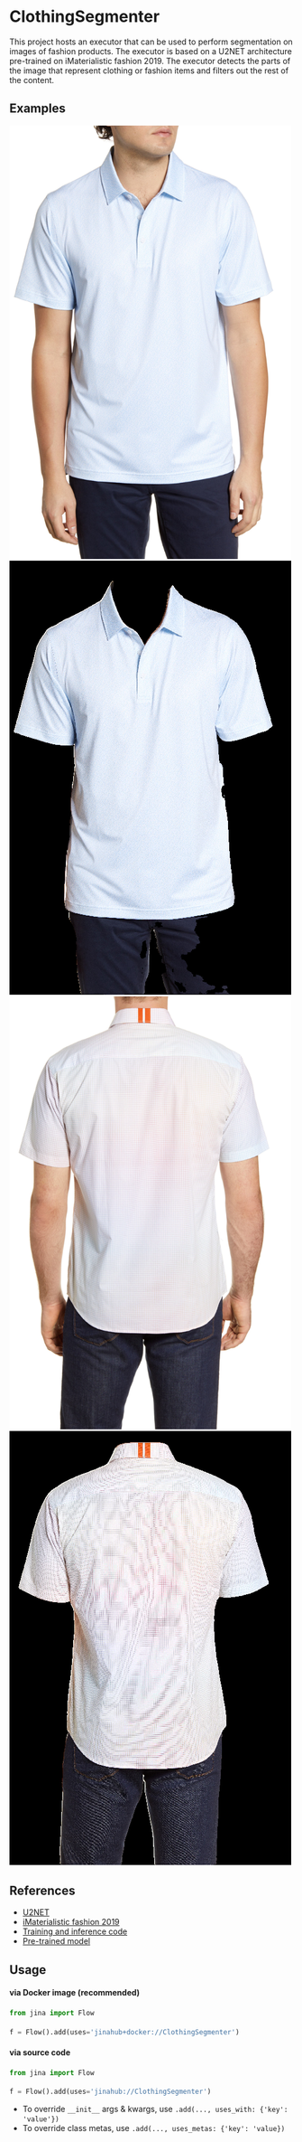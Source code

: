 # ClothingSegmenter

This project hosts an executor that can be used to perform segmentation on images of fashion products.
The executor is based on a U2NET architecture pre-trained on iMaterialistic fashion 2019. The executor detects the
parts of the image that represent clothing or fashion items and filters out the rest of the content.


## Examples

<img src="docs/assets/sample%231.jpg" alt="sample 1" width="500"/>
<img src="docs/assets/output%231.jpg" alt="output 1" width="500"/>
<img src="docs/assets/sample%232.jpg" alt="sample 2" width="500"/>
<img src="docs/assets/output%232.jpg" alt="output 2" width="500"/>


## References

* [U2NET](https://arxiv.org/abs/2005.09007)
* [iMaterialistic fashion 2019](https://www.kaggle.com/c/imaterialist-fashion-2019-FGVC6/data)
* [Training and inference code](https://github.com/levindabhi/cloth-segmentation)
* [Pre-trained model](https://drive.google.com/u/0/uc?id=1mhF3yqd7R-Uje092eypktNl-RoZNuiCJ&export=download)


## Usage

#### via Docker image (recommended)

```python
from jina import Flow
	
f = Flow().add(uses='jinahub+docker://ClothingSegmenter')
```

#### via source code

```python
from jina import Flow
	
f = Flow().add(uses='jinahub://ClothingSegmenter')
```

- To override `__init__` args & kwargs, use `.add(..., uses_with: {'key': 'value'})`
- To override class metas, use `.add(..., uses_metas: {'key': 'value})`
